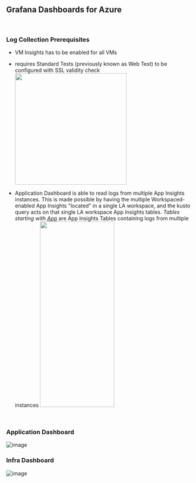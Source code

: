 ## Grafana Dashboards for Azure  

<br />

### Log Collection Prerequisites  

   * VM Insights has to be enabled for all VMs
   
   * requires Standard Tests (previously known as Web Test) to be configured with SSL validity check
     <img src ="https://github.com/weixian-zhang/Gov-POC-Azure-Observability-Grafana/assets/43234101/29ba0e07-3f44-4e49-b000-8f16d39d7fc3" width="300px" height="300px" />  
   
   * Application Dashboard is able to read logs from multiple App Insights instances.
     This is made possible by having the multiple Workspaced-enabled App Insights "located" in a single LA workspace, and the kusto query acts on that single LA workspace App Insights tables.
*Tables starting with <u>App</u>* are App Insights Tables containing logs from multiple instances
     <img src="https://github.com/weixian-zhang/Gov-POC-Azure-Observability-Grafana/assets/43234101/e2714784-6379-4da8-bd2f-3c62bff692ca" width="200px" height="500px" />

<br />

### Application Dashboard  

![image](https://github.com/weixian-zhang/Gov-POC-Azure-Observability-Grafana/assets/43234101/e7bd3aa1-fb91-455f-a786-8a7cc23f9115)



### Infra Dashboard  

![image](https://github.com/weixian-zhang/Gov-POC-Azure-Observability-Grafana/assets/43234101/b32435c8-753a-4232-a83f-baa386c85ab0)


